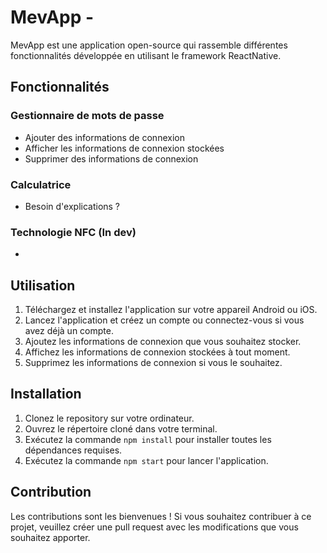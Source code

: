 # MevApp - 

MevApp est une application open-source qui rassemble différentes fonctionnalités développée en utilisant le framework ReactNative.

## Fonctionnalités

### Gestionnaire de mots de passe
- Ajouter des informations de connexion
- Afficher les informations de connexion stockées
- Supprimer des informations de connexion

### Calculatrice
- Besoin d'explications ?

### Technologie NFC (In dev)
-

## Utilisation

1. Téléchargez et installez l'application sur votre appareil Android ou iOS.
2. Lancez l'application et créez un compte ou connectez-vous si vous avez déjà un compte.
3. Ajoutez les informations de connexion que vous souhaitez stocker.
4. Affichez les informations de connexion stockées à tout moment.
5. Supprimez les informations de connexion si vous le souhaitez.

## Installation

1. Clonez le repository sur votre ordinateur.
2. Ouvrez le répertoire cloné dans votre terminal.
3. Exécutez la commande `npm install` pour installer toutes les dépendances requises.
4. Exécutez la commande `npm start` pour lancer l'application.

## Contribution

Les contributions sont les bienvenues ! Si vous souhaitez contribuer à ce projet, veuillez créer une pull request avec les modifications que vous souhaitez apporter.
